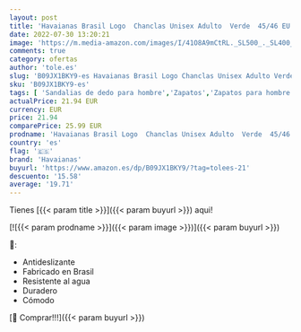 ```yaml
---
layout: post
title: 'Havaianas Brasil Logo  Chanclas Unisex Adulto  Verde  45/46 EU'
date: 2022-07-30 13:20:21
image: 'https://m.media-amazon.com/images/I/41O8A9mCtRL._SL500_._SL400_.jpg'
comments: true
category: ofertas
author: 'tole.es'
slug: 'B09JX1BKY9-es Havaianas Brasil Logo Chanclas Unisex Adulto Verde 45/46 EU'
sku: 'B09JX1BKY9-es'
tags: [ 'Sandalias de dedo para hombre','Zapatos','Zapatos para hombre','Zapatos y complementos','chanclas','havaianas','🇪🇸', ]
actualPrice: 21.94 EUR
currency: EUR
price: 21.94
comparePrice: 25.99 EUR
prodname: 'Havaianas Brasil Logo  Chanclas Unisex Adulto  Verde  45/46 EU'
country: 'es'
flag: '🇪🇸'
brand: 'Havaianas'
buyurl: 'https://www.amazon.es/dp/B09JX1BKY9/?tag=tolees-21'
descuento: '15.58'
average: '19.71'
---
```


Tienes [{{< param title >}}]({{< param buyurl >}}) aqui!

[![{{< param prodname >}}]({{< param image >}})]({{< param buyurl >}})

🔎:

- Antideslizante
- Fabricado en Brasil
- Resistente al agua
- Duradero
- Cómodo

[🛒 Comprar!!!]({{< param buyurl >}})

